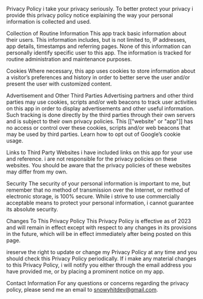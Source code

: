 Privacy Policy
i take your privacy seriously. To better protect your privacy i provide this privacy policy notice explaining the way your personal information is collected and used.

Collection of Routine Information
This app track basic information about their users. This information includes, but is not limited to, IP addresses, app details, timestamps and referring pages. None of this information can personally identify specific user to this app. The information is tracked for routine administration and maintenance purposes.

Cookies
Where necessary, this app uses cookies to store information about a visitor’s preferences and history in order to better serve the user and/or present the user with customized content.

Advertisement and Other Third Parties
Advertising partners and other third parties may use cookies, scripts and/or web beacons to track user activities on this app in order to display advertisements and other useful information. Such tracking is done directly by the third parties through their own servers and is subject to their own privacy policies. This [["website" or "app"]] has no access or control over these cookies, scripts and/or web beacons that may be used by third parties. Learn how to opt out of Google’s cookie usage.

Links to Third Party Websites
i have included links on this app for your use and reference. i are not responsible for the privacy policies on these websites. You should be aware that the privacy policies of these websites may differ from my own.

Security
The security of your personal information is important to me, but remember that no method of transmission over the Internet, or method of electronic storage, is 100% secure. While i strive to use commercially acceptable means to protect your personal information, i cannot guarantee its absolute security.

Changes To This Privacy Policy
This Privacy Policy is effective as of 2023 and will remain in effect except with respect to any changes in its provisions in the future, which will be in effect immediately after being posted on this page.

ireserve the right to update or change my Privacy Policy at any time and you should check this Privacy Policy periodically. If i make any material changes to this Privacy Policy, i will notify you either through the email address you have provided me, or by placing a prominent notice on my app.

Contact Information
For any questions or concerns regarding the privacy policy, please send me an email to snowyhitdev@gmail.com.
